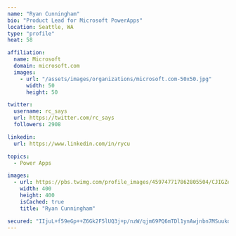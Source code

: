 ```yaml
---
name: "Ryan Cunningham"
bio: "Product Lead for Microsoft PowerApps"
location: Seattle, WA
type: "profile"
heat: 58

affiliation:
  name: Microsoft
  domain: microsoft.com
  images:
    - url: "/assets/images/organizations/microsoft.com-50x50.jpg"
      width: 50
      height: 50

twitter:
  username: rc_says
  url: https://twitter.com/rc_says
  followers: 2908

linkedin:
  url: https://www.linkedin.com/in/rycu

topics:
  - Power Apps

images:
  - url: https://pbs.twimg.com/profile_images/459747717862805504/CJIGZejd_400x400.png
    width: 400
    height: 400
    isCached: true
    title: "Ryan Cunningham"

secured: "IIjuL+f59eGp++Z6Gk2F5lUQ3j+p/nzW/qjm69PQ6mTDl1ynAwjnbn7MSuukdxhThSBkY/LmztR17b50nxCSRponl/qyohWIdZVohdKgdtOJpxw7yjxJ5IJRESKL2HOVVdhz7oPxwkgxSvjORv7gIM+smYxhWdB6dy7+V1f2TpBZmmeg2zj/cAjxZYka6wGL74vDWtoYJ4z75FU144OigMNZA5M0CgztvikCXG5wDlTcWlOkTVbHQQ8aYwnUWGp0q0w+P6HXiCHrkXZKIwkvH/LnUHNHh9RATctq55nLpFXm7H50RyoeX7w+0v11Aj8LxG6ekeazi80qe6Y1PLLTRBMhQ+DRVGHivO17OK5L0PNiEuDYTDTvD3G7D4nI8MYG3oIIqIn3G8qYCW2PVwuImgwOlXOQPcT13Hr5rvCF5zI=;oIFLikF5DCwMb6/njRPMHg=="
---
```


